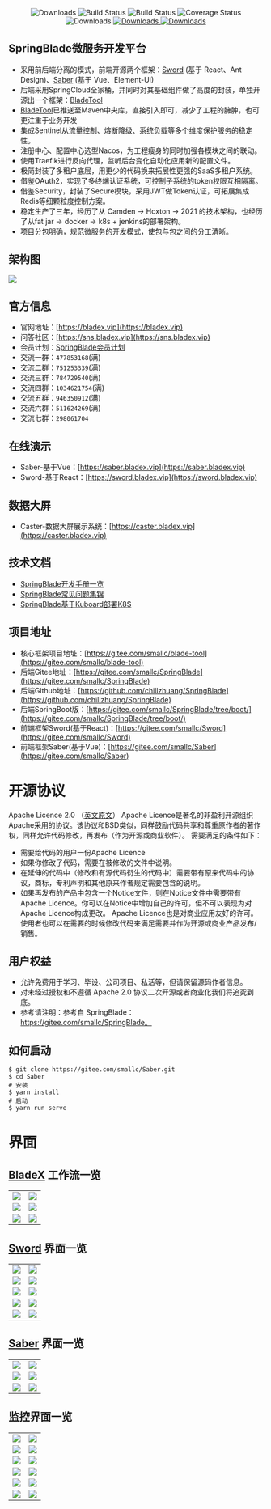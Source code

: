 <p align="center">
      <img src="https://img.shields.io/badge/Release-V3.5.0-green.svg" alt="Downloads">
      <img src="https://img.shields.io/badge/JDK-1.8+-green.svg" alt="Build Status">
  <img src="https://img.shields.io/badge/license-Apache%202-blue.svg" alt="Build Status">
   <img src="https://img.shields.io/badge/Spring%20Cloud-2021-blue.svg" alt="Coverage Status">
   <img src="https://img.shields.io/badge/Spring%20Boot-2.7.1-blue.svg" alt="Downloads">
   <a target="_blank" href="https://bladex.vip">
   <img src="https://img.shields.io/badge/Author-Small%20Chill-ff69b4.svg" alt="Downloads">
 </a>
 <a target="_blank" href="https://bladex.vip">
   <img src="https://img.shields.io/badge/Copyright%20-@BladeX-%23ff3f59.svg" alt="Downloads">
 </a>
 </p>  

## SpringBlade微服务开发平台
* 采用前后端分离的模式，前端开源两个框架：[Sword](https://gitee.com/smallc/Sword) (基于 React、Ant Design)、[Saber](https://gitee.com/smallc/Saber) (基于 Vue、Element-UI)
* 后端采用SpringCloud全家桶，并同时对其基础组件做了高度的封装，单独开源出一个框架：[BladeTool](https://gitee.com/smallc/blade-tool)
* [BladeTool](https://github.com/chillzhuang/blade-tool)已推送至Maven中央库，直接引入即可，减少了工程的臃肿，也可更注重于业务开发
* 集成Sentinel从流量控制、熔断降级、系统负载等多个维度保护服务的稳定性。
* 注册中心、配置中心选型Nacos，为工程瘦身的同时加强各模块之间的联动。
* 使用Traefik进行反向代理，监听后台变化自动化应用新的配置文件。
* 极简封装了多租户底层，用更少的代码换来拓展性更强的SaaS多租户系统。
* 借鉴OAuth2，实现了多终端认证系统，可控制子系统的token权限互相隔离。
* 借鉴Security，封装了Secure模块，采用JWT做Token认证，可拓展集成Redis等细颗粒度控制方案。
* 稳定生产了三年，经历了从 Camden -> Hoxton -> 2021 的技术架构，也经历了从fat jar -> docker -> k8s + jenkins的部署架构。
* 项目分包明确，规范微服务的开发模式，使包与包之间的分工清晰。

## 架构图
<img src="https://gitee.com/smallc/SpringBlade/raw/master/pic/springblade-framework.png"/>

## 官方信息
* 官网地址：[https://bladex.vip](https://bladex.vip)
* 问答社区：[https://sns.bladex.vip](https://sns.bladex.vip)
* 会员计划：[SpringBlade会员计划](https://gitee.com/smallc/SpringBlade/wikis/SpringBlade会员计划)
* 交流一群：`477853168`(满)
* 交流二群：`751253339`(满)
* 交流三群：`784729540`(满)
* 交流四群：`1034621754`(满)
* 交流五群：`946350912`(满)
* 交流六群：`511624269`(满)
* 交流七群：`298061704`

## 在线演示
* Saber-基于Vue：[https://saber.bladex.vip](https://saber.bladex.vip)
* Sword-基于React：[https://sword.bladex.vip](https://sword.bladex.vip)

## 数据大屏
* Caster-数据大屏展示系统：[https://caster.bladex.vip](https://caster.bladex.vip)

## 技术文档
* [SpringBlade开发手册一览](https://gitee.com/smallc/SpringBlade/wikis/SpringBlade开发手册)
* [SpringBlade常见问题集锦](https://sns.bladex.vip/article-14966.html)
* [SpringBlade基于Kuboard部署K8S](https://kuboard.cn/learning/k8s-practice/spring-blade/)

## 项目地址
* 核心框架项目地址：[https://gitee.com/smallc/blade-tool](https://gitee.com/smallc/blade-tool)
* 后端Gitee地址：[https://gitee.com/smallc/SpringBlade](https://gitee.com/smallc/SpringBlade)
* 后端Github地址：[https://github.com/chillzhuang/SpringBlade](https://github.com/chillzhuang/SpringBlade)
* 后端SpringBoot版：[https://gitee.com/smallc/SpringBlade/tree/boot/](https://gitee.com/smallc/SpringBlade/tree/boot/)
* 前端框架Sword(基于React)：[https://gitee.com/smallc/Sword](https://gitee.com/smallc/Sword)
* 前端框架Saber(基于Vue)：[https://gitee.com/smallc/Saber](https://gitee.com/smallc/Saber)

# 开源协议
Apache Licence 2.0 （[英文原文](http://www.apache.org/licenses/LICENSE-2.0.html)）
Apache Licence是著名的非盈利开源组织Apache采用的协议。该协议和BSD类似，同样鼓励代码共享和尊重原作者的著作权，同样允许代码修改，再发布（作为开源或商业软件）。
需要满足的条件如下：
* 需要给代码的用户一份Apache Licence
* 如果你修改了代码，需要在被修改的文件中说明。
* 在延伸的代码中（修改和有源代码衍生的代码中）需要带有原来代码中的协议，商标，专利声明和其他原来作者规定需要包含的说明。
* 如果再发布的产品中包含一个Notice文件，则在Notice文件中需要带有Apache Licence。你可以在Notice中增加自己的许可，但不可以表现为对Apache Licence构成更改。
  Apache Licence也是对商业应用友好的许可。使用者也可以在需要的时候修改代码来满足需要并作为开源或商业产品发布/销售。

## 用户权益
* 允许免费用于学习、毕设、公司项目、私活等，但请保留源码作者信息。
* 对未经过授权和不遵循 Apache 2.0 协议二次开源或者商业化我们将追究到底。
* 参考请注明：参考自 SpringBlade：https://gitee.com/smallc/SpringBlade。

## 如何启动
```
$ git clone https://gitee.com/smallc/Saber.git
$ cd Saber
# 安装
$ yarn install
# 启动
$ yarn run serve     
```

# 界面

## [BladeX](https://bladex.vip/#/vip) 工作流一览
<table>
    <tr>
        <td><img src="https://gitee.com/smallc/SpringBlade/raw/master/pic/bladex-flow1.png"/></td>
        <td><img src="https://gitee.com/smallc/SpringBlade/raw/master/pic/bladex-flow2.png"/></td>
    </tr>
    <tr>
        <td><img src="https://gitee.com/smallc/SpringBlade/raw/master/pic/bladex-flow3.png"/></td>
        <td><img src="https://gitee.com/smallc/SpringBlade/raw/master/pic/bladex-flow4.png"/></td>
    </tr>
    <tr>
        <td><img src="https://gitee.com/smallc/SpringBlade/raw/master/pic/bladex-flow5.png"/></td>
        <td><img src="https://gitee.com/smallc/SpringBlade/raw/master/pic/bladex-flow6.png"/></td>
    </tr>
</table>

## [Sword](https://gitee.com/smallc/Sword) 界面一览
<table>
    <tr>
        <td><img src="https://gitee.com/smallc/SpringBlade/raw/master/pic/sword-main.png"/></td>
        <td><img src="https://gitee.com/smallc/SpringBlade/raw/master/pic/sword-menu.png"/></td>
    </tr>
    <tr>
        <td><img src="https://gitee.com/smallc/SpringBlade/raw/master/pic/sword-menu-edit.png"/></td>
        <td><img src="https://gitee.com/smallc/SpringBlade/raw/master/pic/sword-menu-icon.png"/></td>
    </tr>
    <tr>
        <td><img src="https://gitee.com/smallc/SpringBlade/raw/master/pic/sword-role.png"/></td>
        <td><img src="https://gitee.com/smallc/SpringBlade/raw/master/pic/sword-user.png"/></td>
    </tr>
    <tr>
        <td><img src="https://gitee.com/smallc/SpringBlade/raw/master/pic/sword-dict.png "/></td>
        <td><img src="https://gitee.com/smallc/SpringBlade/raw/master/pic/sword-log.png"/></td>
    </tr>
    <tr>
        <td><img src="https://gitee.com/smallc/SpringBlade/raw/master/pic/sword-locale-cn.png"/></td>
        <td><img src="https://gitee.com/smallc/SpringBlade/raw/master/pic/sword-locale-us.png"/></td>
    </tr>
</table>

## [Saber](https://gitee.com/smallc/Saber) 界面一览
<table>
    <tr>
        <td><img src="https://gitee.com/smallc/SpringBlade/raw/master/pic/saber-user.png"/></td>
        <td><img src="https://gitee.com/smallc/SpringBlade/raw/master/pic/saber-role.png"/></td>
    </tr>
    <tr>
        <td><img src="https://gitee.com/smallc/SpringBlade/raw/master/pic/saber-dict.png"/></td>
        <td><img src="https://gitee.com/smallc/SpringBlade/raw/master/pic/saber-dict-select.png"/></td>
    </tr>
    <tr>
        <td><img src="https://gitee.com/smallc/SpringBlade/raw/master/pic/saber-log.png"/></td>
        <td><img src="https://gitee.com/smallc/SpringBlade/raw/master/pic/saber-code.png"/></td>
    </tr>
</table>

## 监控界面一览
<table>
    <tr>
        <td><img src="https://gitee.com/smallc/SpringBlade/raw/master/pic/springblade-k8s1.png"/></td>
        <td><img src="https://gitee.com/smallc/SpringBlade/raw/master/pic/springblade-k8s2.png"/></td>
    </tr>
    <tr>
        <td><img src="https://gitee.com/smallc/SpringBlade/raw/master/pic/springblade-grafana.png"/></td>
        <td><img src="https://gitee.com/smallc/SpringBlade/raw/master/pic/springblade-harbor.png"/></td>
    </tr>
    <tr>
        <td><img src="https://gitee.com/smallc/SpringBlade/raw/master/pic/springblade-traefik.png"/></td>
        <td><img src="https://gitee.com/smallc/SpringBlade/raw/master/pic/springblade-traefik-health.png"/></td>
    </tr>
    <tr>
        <td><img src="https://gitee.com/smallc/SpringBlade/raw/master/pic/springblade-nacos.png"/></td>
        <td><img src="https://gitee.com/smallc/SpringBlade/raw/master/pic/springblade-sentinel.png"/></td>
    </tr>
    <tr>
        <td><img src="https://gitee.com/smallc/SpringBlade/raw/master/pic/springblade-admin1.png"/></td>
        <td><img src="https://gitee.com/smallc/SpringBlade/raw/master/pic/springblade-admin2.png"/></td>
    </tr>
    <tr>
        <td><img src="https://gitee.com/smallc/SpringBlade/raw/master/pic/springblade-swagger1.png"/></td>
        <td><img src="https://gitee.com/smallc/SpringBlade/raw/master/pic/springblade-swagger2.png"/></td>
    </tr>
</table>
